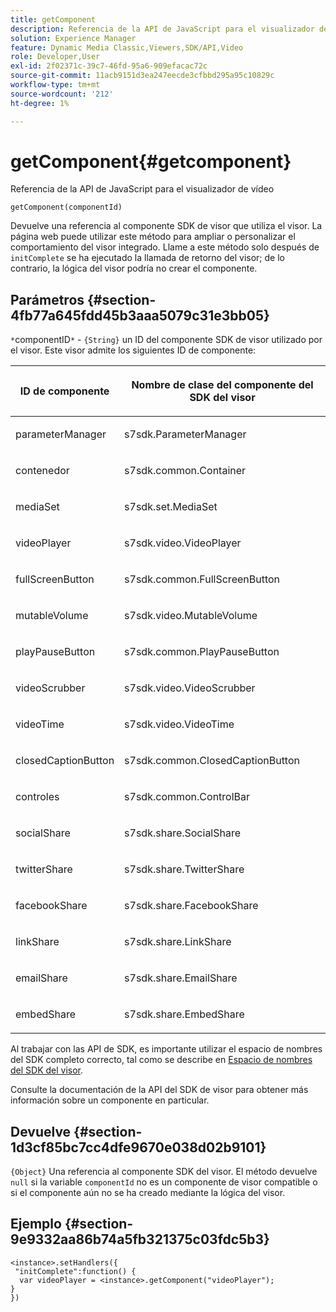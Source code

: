 ```yaml
---
title: getComponent
description: Referencia de la API de JavaScript para el visualizador de vídeo
solution: Experience Manager
feature: Dynamic Media Classic,Viewers,SDK/API,Video
role: Developer,User
exl-id: 2f02371c-39c7-46fd-95a6-909efacac72c
source-git-commit: 11acb9151d3ea247eecde3cfbbd295a95c10829c
workflow-type: tm+mt
source-wordcount: '212'
ht-degree: 1%

---
```


# getComponent{#getcomponent}

Referencia de la API de JavaScript para el visualizador de vídeo

`getComponent(componentId)`

Devuelve una referencia al componente SDK de visor que utiliza el visor. La página web puede utilizar este método para ampliar o personalizar el comportamiento del visor integrado. Llame a este método solo después de `initComplete` se ha ejecutado la llamada de retorno del visor; de lo contrario, la lógica del visor podría no crear el componente.

## Parámetros {#section-4fb77a645fdd45b3aaa5079c31e3bb05}

`*`componentID`*` - `{String}` un ID del componente SDK de visor utilizado por el visor. Este visor admite los siguientes ID de componente:

<table id="table_7B5DD9303EF44ADD847B13FFEAD135D9"> 
 <thead> 
  <tr> 
   <th colname="col1" class="entry"> <p>ID de componente </p> </th> 
   <th colname="col2" class="entry"> <p>Nombre de clase del componente del SDK del visor </p> </th> 
  </tr> 
 </thead>
 <tbody> 
  <tr> 
   <td colname="col1"> <p> <span class="codeph"> parameterManager </span> </p> </td> 
   <td colname="col2"> <p> <span class="codeph"> s7sdk.ParameterManager </span> </p> </td> 
  </tr> 
  <tr> 
   <td colname="col1"> <p> <span class="codeph"> contenedor </span> </p> </td> 
   <td colname="col2"> <p> <span class="codeph"> s7sdk.common.Container </span> </p> </td> 
  </tr> 
  <tr> 
   <td colname="col1"> <p> <span class="codeph"> mediaSet </span> </p> </td> 
   <td colname="col2"> <p> <span class="codeph"> s7sdk.set.MediaSet </span> </p> </td> 
  </tr> 
  <tr> 
   <td colname="col1"> <p> <span class="codeph"> videoPlayer </span> </p> </td> 
   <td colname="col2"> <p> <span class="codeph"> s7sdk.video.VideoPlayer </span> </p> </td> 
  </tr> 
  <tr> 
   <td colname="col1"> <p> <span class="codeph"> fullScreenButton </span> </p> </td> 
   <td colname="col2"> <p> <span class="codeph"> s7sdk.common.FullScreenButton </span> </p> </td> 
  </tr> 
  <tr> 
   <td colname="col1"> <p> <span class="codeph"> mutableVolume </span> </p> </td> 
   <td colname="col2"> <p> <span class="codeph"> s7sdk.video.MutableVolume </span> </p> </td> 
  </tr> 
  <tr> 
   <td colname="col1"> <p> <span class="codeph"> playPauseButton </span> </p> </td> 
   <td colname="col2"> <p> <span class="codeph"> s7sdk.common.PlayPauseButton </span> </p> </td> 
  </tr> 
  <tr> 
   <td colname="col1"> <p> <span class="codeph"> videoScrubber </span> </p> </td> 
   <td colname="col2"> <p> <span class="codeph"> s7sdk.video.VideoScrubber </span> </p> </td> 
  </tr> 
  <tr> 
   <td colname="col1"> <p> <span class="codeph"> videoTime </span> </p> </td> 
   <td colname="col2"> <p> <span class="codeph"> s7sdk.video.VideoTime </span> </p> </td> 
  </tr> 
  <tr> 
   <td colname="col1"> <p> <span class="codeph"> closedCaptionButton </span> </p> </td> 
   <td colname="col2"> <p> <span class="codeph"> s7sdk.common.ClosedCaptionButton </span> </p> </td> 
  </tr> 
  <tr> 
   <td colname="col1"> <p> <span class="codeph"> controles </span> </p> </td> 
   <td colname="col2"> <p> <span class="codeph"> s7sdk.common.ControlBar </span> </p> </td> 
  </tr> 
  <tr> 
   <td colname="col1"> <p> <span class="codeph"> socialShare </span> </p> </td> 
   <td colname="col2"> <p> <span class="codeph"> s7sdk.share.SocialShare </span> </p> </td> 
  </tr> 
  <tr> 
   <td colname="col1"> <p> <span class="codeph"> twitterShare </span> </p> </td> 
   <td colname="col2"> <p> <span class="codeph"> s7sdk.share.TwitterShare </span> </p> </td> 
  </tr> 
  <tr> 
   <td colname="col1"> <p> <span class="codeph"> facebookShare </span> </p> </td> 
   <td colname="col2"> <p> <span class="codeph"> s7sdk.share.FacebookShare </span> </p> </td> 
  </tr> 
  <tr> 
   <td colname="col1"> <p> <span class="codeph"> linkShare </span> </p> </td> 
   <td colname="col2"> <p> <span class="codeph"> s7sdk.share.LinkShare </span> </p> </td> 
  </tr> 
  <tr> 
   <td colname="col1"> <p> <span class="codeph"> emailShare </span> </p> </td> 
   <td colname="col2"> <p> <span class="codeph"> s7sdk.share.EmailShare </span> </p> </td> 
  </tr> 
  <tr> 
   <td colname="col1"> <p> <span class="codeph"> embedShare </span> </p> </td> 
   <td colname="col2"> <p> <span class="codeph"> s7sdk.share.EmbedShare </span> </p> </td> 
  </tr> 
 </tbody> 
</table>

Al trabajar con las API de SDK, es importante utilizar el espacio de nombres del SDK completo correcto, tal como se describe en [Espacio de nombres del SDK del visor](../../../c-html5-s7-aem-asset-viewers/c-html5-video-reference/r-html5-video-viewer-20-namespace.md#concept-679bfabb3e3e4c12a285c4e9c4144153).

Consulte la documentación de la API del SDK de visor para obtener más información sobre un componente en particular.

## Devuelve {#section-1d3cf85bc7cc4dfe9670e038d02b9101}

`{Object}` Una referencia al componente SDK del visor. El método devuelve `null` si la variable `componentId` no es un componente de visor compatible o si el componente aún no se ha creado mediante la lógica del visor.

## Ejemplo {#section-9e9332aa86b74a5fb321375c03fdc5b3}

```
<instance>.setHandlers({ 
 "initComplete":function() { 
  var videoPlayer = <instance>.getComponent("videoPlayer"); 
} 
})
```
